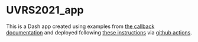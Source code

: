 # UVRS2021_app

This is a Dash app created using examples from
[the callback documentation](https://dash.plotly.com/basic-callbacks)
and deployed following
[these instructions](https://dash.plotly.com/deployment)
via
[github actions](https://github.com/marketplace/actions/deploy-to-heroku).
